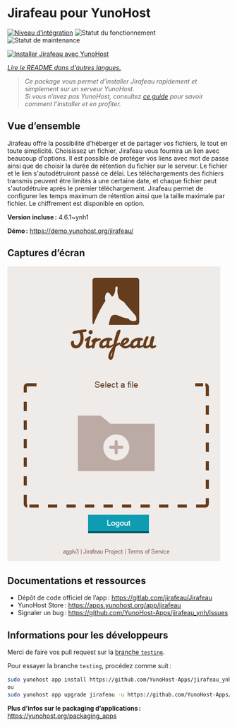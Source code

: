 <!--
Nota bene : ce README est automatiquement généré par <https://github.com/YunoHost/apps/tree/master/tools/readme_generator>
Il NE doit PAS être modifié à la main.
-->

# Jirafeau pour YunoHost

[![Niveau d’intégration](https://apps.yunohost.org/badge/integration/jirafeau)](https://ci-apps.yunohost.org/ci/apps/jirafeau/)
![Statut du fonctionnement](https://apps.yunohost.org/badge/state/jirafeau)
![Statut de maintenance](https://apps.yunohost.org/badge/maintained/jirafeau)

[![Installer Jirafeau avec YunoHost](https://install-app.yunohost.org/install-with-yunohost.svg)](https://install-app.yunohost.org/?app=jirafeau)

*[Lire le README dans d'autres langues.](./ALL_README.md)*

> *Ce package vous permet d’installer Jirafeau rapidement et simplement sur un serveur YunoHost.*  
> *Si vous n’avez pas YunoHost, consultez [ce guide](https://yunohost.org/install) pour savoir comment l’installer et en profiter.*

## Vue d’ensemble

Jirafeau offre la possibilité d'héberger et de partager vos fichiers, le tout en toute simplicité. Choisissez un fichier, Jirafeau vous fournira un lien avec beaucoup d'options. Il est possible de protéger vos liens avec mot de passe ainsi que de choisir la durée de rétention du fichier sur le serveur. Le fichier et le lien s'autodétruiront passé ce délai. Les téléchargements des fichiers transmis peuvent être limités à une certaine date, et chaque fichier peut s'autodétruire après le premier téléchargement. Jirafeau permet de configurer les temps maximum de rétention ainsi que la taille maximale par fichier. Le chiffrement est disponible en option.


**Version incluse :** 4.6.1~ynh1

**Démo :** <https://demo.yunohost.org/jirafeau/>

## Captures d’écran

![Capture d’écran de Jirafeau](./doc/screenshots/TPjh48P.png)

## Documentations et ressources

- Dépôt de code officiel de l’app : <https://gitlab.com/jirafeau/Jirafeau>
- YunoHost Store : <https://apps.yunohost.org/app/jirafeau>
- Signaler un bug : <https://github.com/YunoHost-Apps/jirafeau_ynh/issues>

## Informations pour les développeurs

Merci de faire vos pull request sur la [branche `testing`](https://github.com/YunoHost-Apps/jirafeau_ynh/tree/testing).

Pour essayer la branche `testing`, procédez comme suit :

```bash
sudo yunohost app install https://github.com/YunoHost-Apps/jirafeau_ynh/tree/testing --debug
ou
sudo yunohost app upgrade jirafeau -u https://github.com/YunoHost-Apps/jirafeau_ynh/tree/testing --debug
```

**Plus d’infos sur le packaging d’applications :** <https://yunohost.org/packaging_apps>

